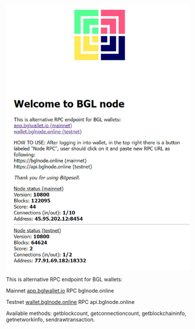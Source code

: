 <img src="bglnode.png">

This is alternative RPC endpoint for BGL wallets:

Mainnet [app.bglwallet.io](https://app.bglwallet.io) RPC bglnode.online

Testnet [wallet.bglnode.online](https://wallet.bglnode.online) RPC api.bglnode.online

Available methods: getblockcount, getconnectioncount, getblockchaininfo, getnetworkinfo, sendrawtransaction.
